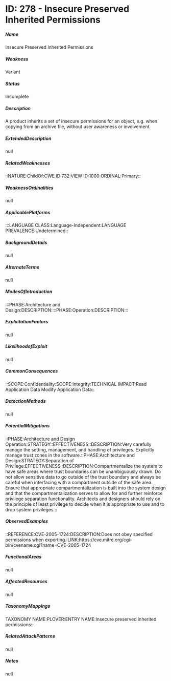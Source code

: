 # ID: 278 - Insecure Preserved Inherited Permissions
<h5>Name</h5>Insecure Preserved Inherited Permissions
<h5>Weakness</h5>Variant
<h5>Status</h5>Incomplete
<h5>Description</h5>A product inherits a set of insecure permissions for an object, e.g. when copying from an archive file, without user awareness or involvement.
<h5>ExtendedDescription</h5>null
<h5>RelatedWeaknesses</h5>::NATURE:ChildOf:CWE ID:732:VIEW ID:1000:ORDINAL:Primary::
<h5>WeaknessOrdinalities</h5>null
<h5>ApplicablePlatforms</h5>:::LANGUAGE CLASS:Language-Independent:LANGUAGE PREVALENCE:Undetermined::
<h5>BackgroundDetails</h5>null
<h5>AlternateTerms</h5>null
<h5>ModesOfIntroduction</h5>:::PHASE:Architecture and Design:DESCRIPTION::::PHASE:Operation:DESCRIPTION:::
<h5>ExploitationFactors</h5>null
<h5>LikelihoodofExploit</h5>null
<h5>CommonConsequences</h5>::SCOPE:Confidentiality:SCOPE:Integrity:TECHNICAL IMPACT:Read Application Data Modify Application Data::
<h5>DetectionMethods</h5>null
<h5>PotentialMitigations</h5>::PHASE:Architecture and Design Operation:STRATEGY::EFFECTIVENESS::DESCRIPTION:Very carefully manage the setting, management, and handling of privileges. Explicitly manage trust zones in the software.::PHASE:Architecture and Design:STRATEGY:Separation of Privilege:EFFECTIVENESS::DESCRIPTION:Compartmentalize the system to have safe areas where trust boundaries can be unambiguously drawn. Do not allow sensitive data to go outside of the trust boundary and always be careful when interfacing with a compartment outside of the safe area. Ensure that appropriate compartmentalization is built into the system design and that the compartmentalization serves to allow for and further reinforce privilege separation functionality. Architects and designers should rely on the principle of least privilege to decide when it is appropriate to use and to drop system privileges.::
<h5>ObservedExamples</h5>::REFERENCE:CVE-2005-1724:DESCRIPTION:Does not obey specified permissions when exporting.:LINK:https://cve.mitre.org/cgi-bin/cvename.cgi?name=CVE-2005-1724
<h5>FunctionalAreas</h5>null
<h5>AffectedResources</h5>null
<h5>TaxonomyMappings</h5>TAXONOMY NAME:PLOVER:ENTRY NAME:Insecure preserved inherited permissions::
<h5>RelatedAttackPatterns</h5>null
<h5>Notes</h5>null

